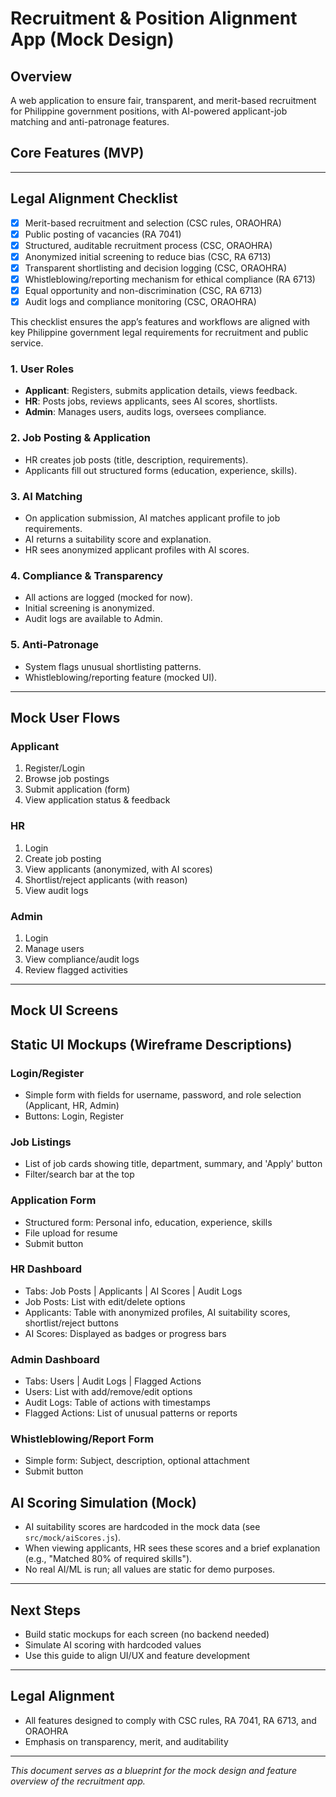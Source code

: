 # Recruitment & Position Alignment App (Mock Design)

## Overview
A web application to ensure fair, transparent, and merit-based recruitment for Philippine government positions, with AI-powered applicant-job matching and anti-patronage features.


## Core Features (MVP)


---

## Legal Alignment Checklist

- [x] Merit-based recruitment and selection (CSC rules, ORAOHRA)
- [x] Public posting of vacancies (RA 7041)
- [x] Structured, auditable recruitment process (CSC, ORAOHRA)
- [x] Anonymized initial screening to reduce bias (CSC, RA 6713)
- [x] Transparent shortlisting and decision logging (CSC, ORAOHRA)
- [x] Whistleblowing/reporting mechanism for ethical compliance (RA 6713)
- [x] Equal opportunity and non-discrimination (CSC, RA 6713)
- [x] Audit logs and compliance monitoring (CSC, ORAOHRA)

This checklist ensures the app’s features and workflows are aligned with key Philippine government legal requirements for recruitment and public service.

### 1. User Roles
- **Applicant**: Registers, submits application details, views feedback.
- **HR**: Posts jobs, reviews applicants, sees AI scores, shortlists.
- **Admin**: Manages users, audits logs, oversees compliance.

### 2. Job Posting & Application
- HR creates job posts (title, description, requirements).
- Applicants fill out structured forms (education, experience, skills).

### 3. AI Matching
- On application submission, AI matches applicant profile to job requirements.
- AI returns a suitability score and explanation.
- HR sees anonymized applicant profiles with AI scores.

### 4. Compliance & Transparency
- All actions are logged (mocked for now).
- Initial screening is anonymized.
- Audit logs are available to Admin.

### 5. Anti-Patronage
- System flags unusual shortlisting patterns.
- Whistleblowing/reporting feature (mocked UI).

---

## Mock User Flows

### Applicant
1. Register/Login
2. Browse job postings
3. Submit application (form)
4. View application status & feedback

### HR
1. Login
2. Create job posting
3. View applicants (anonymized, with AI scores)
4. Shortlist/reject applicants (with reason)
5. View audit logs

### Admin
1. Login
2. Manage users
3. View compliance/audit logs
4. Review flagged activities

---

## Mock UI Screens

## Static UI Mockups (Wireframe Descriptions)

### Login/Register
- Simple form with fields for username, password, and role selection (Applicant, HR, Admin)
- Buttons: Login, Register

### Job Listings
- List of job cards showing title, department, summary, and 'Apply' button
- Filter/search bar at the top

### Application Form
- Structured form: Personal info, education, experience, skills
- File upload for resume
- Submit button

### HR Dashboard
- Tabs: Job Posts | Applicants | AI Scores | Audit Logs
- Job Posts: List with edit/delete options
- Applicants: Table with anonymized profiles, AI suitability scores, shortlist/reject buttons
- AI Scores: Displayed as badges or progress bars

### Admin Dashboard
- Tabs: Users | Audit Logs | Flagged Actions
- Users: List with add/remove/edit options
- Audit Logs: Table of actions with timestamps
- Flagged Actions: List of unusual patterns or reports

### Whistleblowing/Report Form
- Simple form: Subject, description, optional attachment
- Submit button

## AI Scoring Simulation (Mock)
- AI suitability scores are hardcoded in the mock data (see `src/mock/aiScores.js`).
- When viewing applicants, HR sees these scores and a brief explanation (e.g., "Matched 80% of required skills").
- No real AI/ML is run; all values are static for demo purposes.


---

## Next Steps
- Build static mockups for each screen (no backend needed)
- Simulate AI scoring with hardcoded values
- Use this guide to align UI/UX and feature development

---

## Legal Alignment
- All features designed to comply with CSC rules, RA 7041, RA 6713, and ORAOHRA
- Emphasis on transparency, merit, and auditability

---

*This document serves as a blueprint for the mock design and feature overview of the recruitment app.*
